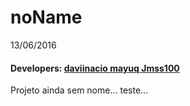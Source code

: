 # noName
13/06/2016
<h4> Developers: 
  <a href="https://github.com/daviinacio"> daviinacio </a>
  <a href="https://github.com/mayuq"> mayuq </a>
  <a href="https://github.com/Jmss100"> Jmss100 </a>
</h4>
Projeto ainda sem nome...
teste...
